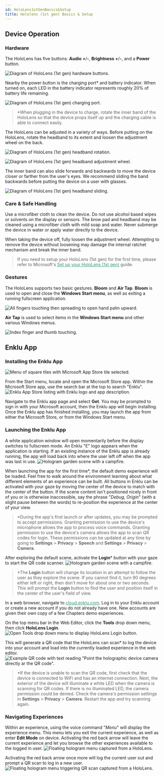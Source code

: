 ```yaml
---
id: HoloLens1stGenBasics&Setup
title: Hololens (1st gen) Basics & Setup
---
```


## Device Operation

### Hardware

The HoloLens has five buttons: **Audio +**/**-**, **Brightness +**/**-**, and a **Power** button.

![Diagram of HoloLens (1st gen) hardware buttons.](/img/product/HoloLens1stGenBasics&Setup_VolumeBrightness.jpg)

Nearby the power button is the charging port\* and battery indicator. When turned on, each LED in the battery indicator represents roughly 20% of battery life remaining.

![Diagram of HoloLens (1st gen) charging port.](/img/product/HoloLens1stGenBasics&Setup_Charging.png)

> \*When plugging in the device to charge, rotate the inner band of the HoloLens so that the device props itself up and the charging cable is able to connect easily.

The HoloLens can be adjusted in a variety of ways. Before putting on the HoloLens, rotate the headband to its extent and loosen the adjustment wheel on the back.

![Diagram of HoloLens (1st gen) headband rotation.](/img/product/HoloLens1stGenBasics&Setup_RotateHeadband.png)

![Diagram of HoloLens (1st gen) headband adjustment wheel.](/img/product/HoloLens1stGenBasics&Setup_AdjustmentWheel.gif)

The inner band can also slide forwards and backwards to move the device closer or farther from the user's eyes. We recommend sliding the band backwards before putting the device on a user with glasses.

![Diagram of HoloLens (1st gen) headband sliding.](/img/product/HoloLens1stGenBasics&Setup_SlideHeadband.png)


### Care & Safe Handling

Use a microfiber cloth to clean the device. Do not use alcohol based wipes or solvents on the display or sensors. The brow pad and headband may be cleaned using a microfiber cloth with mild soap and water. Never submerge the device in water or apply water directly to the device.

When taking the device off, fully loosen the adjustment wheel. Attempting to remove the device without loosening may damage the internal ratchet mechanism and break the inner band.

> If you need to setup your HoloLens (1st gen) for the first time, please refer to Microsoft's <a style="color:#35947c" href="https://docs.microsoft.com/en-us/hololens/hololens1-start" target="\_blank"><u>Set up your HoloLens (1st gen)</u></a> guide.

### Gestures

The HoloLens supports two basic gestures. **Bloom** and **Air Tap**. **Bloom** is used to open and close the **Windows Start menu**, as well as exiting a running fullscreen application. 

![All fingers touching then spreading to open hand palm upward.](/img/product/HoloLens1stGenBasics&Setup_Bloom.gif)

**Air Tap** is used to select items in the **Windows Start menu** and other various Windows menus.

![Index finger and thumb touching.](/img/product/HoloLens1stGenBasics&Setup_AirTap.gif)

## Enklu App

### Installing the Enklu App

![Menu of square tiles with Microsoft App Store tile selected.](/img/product/HoloLens1stGenBasics&Setup_StartMenu.png)

From the Start menu, locate and open the Microsoft Store app. Within the Microsoft Store app, use the search bar at the top to search "Enklu".
![Enklu App Store listing with Enklu logo and app description.](/img/product/HoloLens2Basics&Setup_MSStoreEnklu.png) 


Navigate to the Enklu app page and select **Get**. You may be prompted to sign in with your Microsoft account, then the Enklu app will begin installing. Once the Enklu app has finished installing, you may launch the app from either the Microsoft Store, or from the Windows Start menu.

### Launching the Enklu App

A white application window will open momentarily before the display switches to fullscreen mode. An Enklu "E" logo appears when the application is starting. If an existing instance of the Enklu app is already running, the app will load back into where the user left off when the app was last in use.
![Hologram garden scene with a campfire.](/img/product/HoloLens2Basics&Setup_DefaultScene.gif) 

When launching the app for the first time\*, the default demo experience will be loaded. Feel free to walk around the environment learning about what different elements of an experience can be built. All buttons in Enklu can be activated with your gaze by moving the center of the device to match with the center of the button. If the scene content isn't positioned nicely in front of you or is otherwise inaccessible, say the phrase "*Debug*, *Origin*" (with a slight pause between the words) to re-position the experience at the center of your view.


> \*During the app's first launch or after updates, you may be prompted to accept permissions. Granting permission to use the device's microphone allows the app to process voice commands. Granting permission to use the device's camera allows the app to scan QR codes for login. These permissions can be updated at any time by going to **Settings** > **Privacy** > **Speech** and **Settings** > **Privacy** > **Camera**.

After exploring the default scene, activate the **Login**\* button with your gaze to start the QR code scanner.
![Hologram garden scene with a campfire.](/img/product/HoloLens2Basics&Setup_QR.png) 

> \*The **Login** button will change its location in an attempt to follow the user as they explore the scene. If you cannot find it, turn 90 degrees either left or right, then don't move for about one or two seconds. This will prompt the **Login** button to find the user and position itself in the center of the user's field of view.

In a web browser, navigate to <a style="color:#35947c" href="https://cloud.enklu.com/" target="\_blank"><u>cloud.enklu.com</u></a>. Log in to your Enklu account or create a new account if you do not already have one. New accounts are given their own copy of a few Chapters demo experiences.

On the top menu bar in the Web Editor, click the **Tools** drop down menu, then click **HoloLens Login**.
![Open Tools drop down menu to display HoloLens Login button.](/img/product/HoloLens2Basics&Setup_HoloLensLoginEditor.gif) 

This will generate a QR code that the HoloLens can scan\* to log the device into your account and load into the currently loaded experience in the web editor.
![Example QR code with text reading "Point the holographic device camera directly ar the QR code".](/img/product/HoloLens2Basics&Setup_HoloLensLoginQR.png) 


> \*If the device is unable to scan the QR code, first check that the device is connected to WiFi and has an internet connection. Next, the exterior of the device will illuminate a white LED when the camera is scanning for QR codes. If there is no illuminated LED, the camera permission could be denied. Check the camera's permission settings in **Settings** > **Privacy** > **Camera**. Restart the app and try scanning again.

### Navigating Experiences

Within an experience, using the voice command "*Menu*" will display the experience menu. This menu lets you exit the current experience, as well as enter **Edit Mode** on device. Activating the red back arrow will leave the current experience and let you browse the other experiences available to the logged in user.
![Floating hologram menu captured from a HoloLens.](/img/product/HoloLens2Basic&Setup_MenuPopup.gif) 

Activating the red back arrow once more will log the current user out and prompt a QR scan to log in a new user.
![Floating hologram menu triggering QR scan captured from a HoloLens.](/img/product/HoloLens2Basics&Setup_MenuLogout.gif) 
